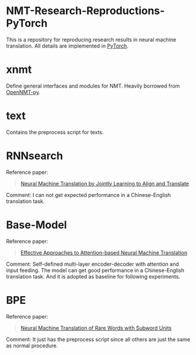 # NMT-Research-Reproductions-PyTorch

This is a repository for reproducing research results in neural machine translation. All details are implemented in [PyTorch](http://pytorch.org).

# xnmt

Define general interfaces and modules for NMT. Heavily borrowed from [OpenNMT-py](https://github.com/OpenNMT/OpenNMT-py).

# text

Contains the preprocess script for texts.

# RNNsearch

Reference paper:

> [Neural Machine Translation by Jointly Learning to Align and Translate](https://arxiv.org/pdf/1409.0473.pdf)

Comment: I can not get expected performance in a Chinese-English translation task.

# Base-Model

Reference paper:

> [Effective Approaches to Attention-based Neural Machine Translation](http://aclweb.org/anthology/D15-1166)

Comment: Self-defined multi-layer encoder-decoder with attention and input feeding. The model can get good performance in
 a Chinese-English translation task. And it is adopted as baseline for following experiments.


# BPE

Reference paper:

> [Neural Machine Translation of Rare Words with Subword Units](http://www.aclweb.org/anthology/P16-1162)

Comment: It just has the preprocess script since all others are just the same as normal procedure.
